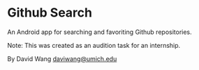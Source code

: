 Github Search
===========================
An Android app for searching and favoriting Github repositories.

Note: This was created as an audition task for an internship.


By David Wang <daviwang@umich.edu>